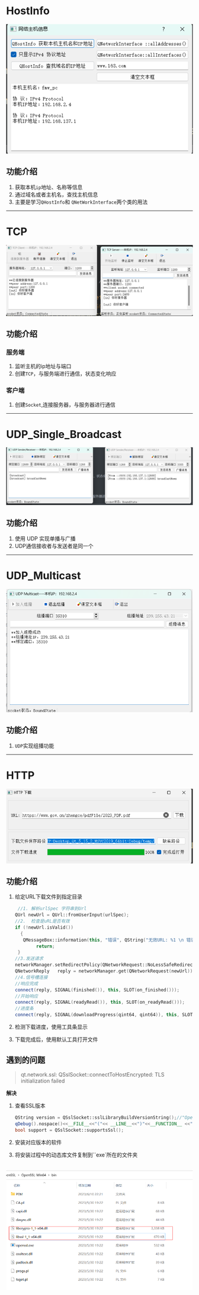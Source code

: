 # HostInfo

![image-20230608171706639](./assets/image-20230608171706639.png)

## 功能介绍

1. 获取本机`ip`地址、名称等信息
2. 通过域名或者主机名，查找主机信息
3. 主要是学习`QHostInfo`和 `QNetWorkInterface`两个类的用法

---

# TCP

![image-20230609113554667](./assets/image-20230609113554667.png)

## 功能介绍

### 服务端

1. 监听主机的ip地址与端口
2. 创建`TCP`，与服务端进行通信，状态变化响应

### 客户端

1. 创建`Socket`,连接服务器，与服务器进行通信

---

# UDP_Single_Broadcast

![image-20230609174322469](./assets/image-20230609174322469.png)



## 功能介绍

1. 使用 UDP 实现单播与广播
2. UDP通信接收者与发送者是同一个

---

# UDP_Multicast

![image-20230609205125568](./assets/image-20230609205125568.png)

## 功能介绍

1. `UDP`实现组播功能

---

# HTTP

![image-20230611000958772](./assets/image-20230611000958772.png)

## 功能介绍

1. 给定URL下载文件到指定目录

   ```c++
    //1. 解析urlSpec 字符串到Url
   QUrl newUrl = QUrl::fromUserInput(urlSpec); 
   //2.  检查是uRL是否有效   
   if (!newUrl.isValid())
     {
      QMessageBox::information(this, "错误", QString("无效URL: %1 \n 错误信息: %2").arg(urlSpec, 	               newUrl.errorString()));
           return;
    }
   //3.发送请求
   networkManager.setRedirectPolicy(QNetworkRequest::NoLessSafeRedirectPolicy);
   QNetworkReply   reply = networkManager.get(QNetworkRequest(newUrl));
   //4.信号槽连接
   //响应完成
   connect(reply, SIGNAL(finished()), this, SLOT(on_finished()));
   //开始响应
   connect(reply, SIGNAL(readyRead()), this, SLOT(on_readyRead()));
   //进度条
   connect(reply, SIGNAL(downloadProgress(qint64, qint64)), this, SLOT(on_downloadProgress(qint64, qint64)));
   ```

2. 检测下载进度，使用工具条显示

3. 下载完成后，使用默认工具打开文件







## 遇到的问题

> qt.network.ssl: QSslSocket::connectToHostEncrypted: TLS initialization failed

**解决**

1. 查看SSL版本

   ```c++
   QString version = QSslSocket::sslLibraryBuildVersionString();//"OpenSSL 1.1.1g  21 Apr 2020"
   qDebug().nospace()<<__FILE__<<"("<< __LINE__<<")"<<__FUNCTION__ <<" -- " << version;
   bool support = QSslSocket::supportsSsl();
   ```

2. 安装对应版本的软件
3. 将安装过程中的动态库文件复制到``exe`所在的文件夹

​	![image-20230611001546724](./assets/image-20230611001546724.png)

